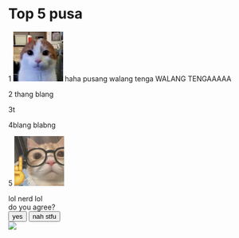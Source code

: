 <h1>Top 5 pusa</h1>

<p>1 
<img src="IMG_4576.png" width="100" height="100">
haha pusang walang tenga
WALANG TENGAAAAA</p>
<p>2 thang blang</p>
<p>3t</p>
<p>4blang blabng</p>
<p>5 <img src="IMG_4574.png" width="100" height="100">
</p> lol nerd lol <br>

<form>
  do you agree? <br>
   <button>yes</button> <button>nah stfu</button>
</form>
<img src="https://cdn.discordapp.com/attachments/882761066495496213/1160761119430938665/IMG_4509.JPG?ex=6535d608&is=65236108&hm=44ace594c3b134a02b4cad9355e89a9389e18db438abffae4a7f5c38b50daa92&"
width="50" height "100"